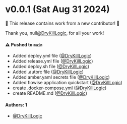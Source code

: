 # v0.0.1 (Sat Aug 31 2024)

:tada: This release contains work from a new contributor! :tada:

Thank you, null[@DryKillLogic](https://github.com/DryKillLogic), for all your work!

#### ⚠️ Pushed to `main`

- Added deploy.yml file ([@DryKillLogic](https://github.com/DryKillLogic))
- Added release.yml file ([@DryKillLogic](https://github.com/DryKillLogic))
- Added deploy.sh file ([@DryKillLogic](https://github.com/DryKillLogic))
- Added .autorc file ([@DryKillLogic](https://github.com/DryKillLogic))
- Added amber.yaml secrets file ([@DryKillLogic](https://github.com/DryKillLogic))
- Added flowise application quickstart ([@DryKillLogic](https://github.com/DryKillLogic))
- create .docker-compose.yml ([@DryKillLogic](https://github.com/DryKillLogic))
- create README.md ([@DryKillLogic](https://github.com/DryKillLogic))

#### Authors: 1

- [@DryKillLogic](https://github.com/DryKillLogic)
